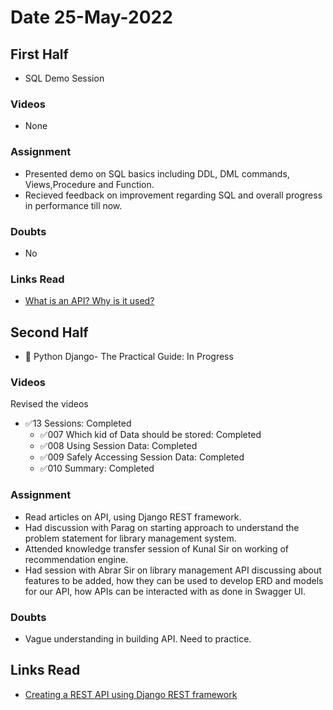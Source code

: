 # Date 25-May-2022

## First Half

- SQL Demo Session

### Videos

- None

### Assignment

- Presented demo on SQL basics including DDL, DML commands, Views,Procedure and Function.
- Recieved feedback on improvement regarding SQL and overall progress in performance till now.

### Doubts

- No

### Links Read

- [What is an API? Why is it used?](https://www.bigcommerce.com/blog/what-is-an-api/#what-are-some-types-of-api-used)

## Second Half

- 🔄 Python Django- The Practical Guide: In Progress

### Videos

Revised the videos

- ✅13 Sessions: Completed
  - ✅007 Which kid of Data should be stored: Completed
  - ✅008 Using Session Data: Completed
  - ✅009 Safely Accessing Session Data: Completed
  - ✅010 Summary: Completed

### Assignment

- Read articles on API, using Django REST framework.
- Had discussion with Parag on starting approach to understand the problem statement for library management system.
- Attended knowledge transfer session of Kunal Sir on working of recommendation engine.
- Had session with Abrar Sir on library management API discussing about features to be added, how they can be used to develop ERD and models for our API, how APIs can be interacted with as done in Swagger UI.

### Doubts

- Vague understanding in building API. Need to practice.

## Links Read

- [Creating a REST API using Django REST framework](https://www.ginkgobioworks.com/2021/02/04/creating-a-rest-api-using-django-rest-framework/)
